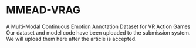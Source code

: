 # MMEAD-VRAG
A Multi-Modal Continuous Emotion Annotation Dataset for VR Action Games
Our dataset and model code have been uploaded to the submission system. We will upload them here after the article is accepted.
